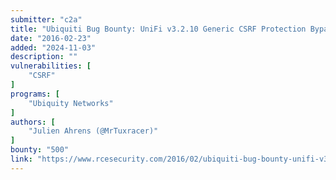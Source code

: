 ```yaml
---
submitter: "c2a"
title: "Ubiquiti Bug Bounty: UniFi v3.2.10 Generic CSRF Protection Bypass"
date: "2016-02-23"
added: "2024-11-03"
description: ""
vulnerabilities: [
    "CSRF"
]
programs: [
    "Ubiquity Networks"
]
authors: [
    "Julien Ahrens (@MrTuxracer)"
]
bounty: "500"
link: "https://www.rcesecurity.com/2016/02/ubiquiti-bug-bounty-unifi-v3-2-10-generic-csrf-protection-bypass/"
---
```




